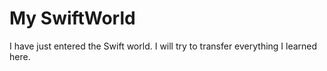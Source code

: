 # My SwiftWorld

I have just entered the Swift world. I will try to transfer everything I learned here.
